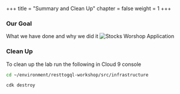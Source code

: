 +++
title = "Summary and Clean Up"
chapter = false
weight = 1
+++


### Our Goal
What we have done and why we did it
![Stocks Worshop Application](/images/architecture/Arch5.png)


### Clean Up
To clean up the lab run the following in Cloud 9 console

```bash
cd ~/environment/resttogql-workshop/src/infrastructure 

cdk destroy
```


